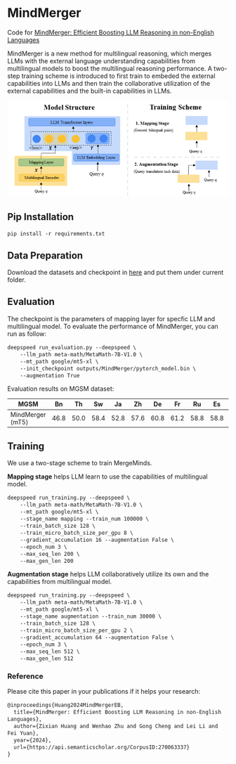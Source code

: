 # MindMerger
Code for [MindMerger: Efficient Boosting LLM Reasoning in non-English Languages](https://arxiv.org/pdf/2405.17386)

MindMerger is a new method for multilingual reasoning, which merges LLMs with the external language understanding capabilities from multilingual models to boost the multilingual reasoning performance. 
A two-step training scheme is introduced to first train to embeded the external capabilities into LLMs and then train the collaborative utilization of the external capabilities and the built-in capabilities in LLMs.


![model](model.png)

## Pip Installation
```angular2html
pip install -r requirements.txt
```

## Data Preparation
Download the datasets and checkpoint in [here](https://drive.google.com/drive/folders/1DzlAZfvJAHBUyKWi4Uwi0ayZDdnfZw6O?usp=sharing) and put them under current folder.


## Evaluation
The checkpoint is the parameters of mapping layer for specfic LLM and multilingual model. To evaluate the performance of MindMerger, you can run as follow:
```angular2html
deepspeed run_evaluation.py --deepspeed \
    --llm_path meta-math/MetaMath-7B-V1.0 \
    --mt_path google/mt5-xl \
    --init_checkpoint outputs/MindMerger/pytorch_model.bin \
    --augmentation True
```

Evaluation results on MGSM dataset:

| MGSM             | Bn | Th | Sw | Ja | Zh | De | Fr | Ru | Es | En | Lrl. |Hrl. |Avg.| 
|------------------|----|----|----|----|----|----|----|----|----|----|----|----|----|
| MindMerger (mT5) |46.8|50.0|58.4|52.8|57.6|60.8|61.2|58.8|58.8|67.2|51.7|59.9|57.4|

## Training
We use a two-stage scheme to train MergeMinds.

**Mapping stage** helps LLM learn to use the capabilities of multilingual model.
```angular2html
deepspeed run_training.py --deepspeed \
    --llm_path meta-math/MetaMath-7B-V1.0 \
    --mt_path google/mt5-xl \
    --stage_name mapping --train_num 100000 \
    --train_batch_size 128 \
    --train_micro_batch_size_per_gpu 8 \
    --gradient_accumulation 16 --augmentation False \
    --epoch_num 3 \
    --max_seq_len 200 \
    --max_gen_len 200
```

**Augmentation stage** helps LLM collaboratively utilize its own and the capabilities from multilingual model.
```angular2html
deepspeed run_training.py --deepspeed \
    --llm_path meta-math/MetaMath-7B-V1.0 \
    --mt_path google/mt5-xl \
    --stage_name augmentation --train_num 30000 \
    --train_batch_size 128 \
    --train_micro_batch_size_per_gpu 2 \
    --gradient_accumulation 64 --augmentation False \
    --epoch_num 3 \
    --max_seq_len 512 \
    --max_gen_len 512
```


### Reference

Please cite this paper in your publications if it helps your research:

```
@inproceedings{Huang2024MindMergerEB,
  title={MindMerger: Efficient Boosting LLM Reasoning in non-English Languages},
  author={Zixian Huang and Wenhao Zhu and Gong Cheng and Lei Li and Fei Yuan},
  year={2024},
  url={https://api.semanticscholar.org/CorpusID:270063337}
}
```
